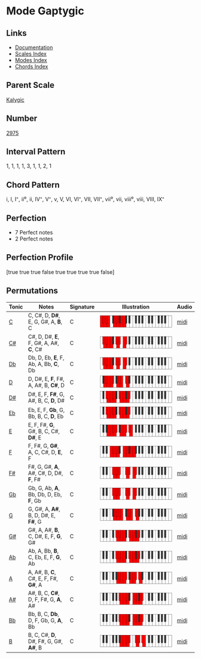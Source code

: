 # Mode Gaptygic

## Links

- [Documentation](index.md)
- [Scales Index](Scales.md)
- [Modes Index](Modes.md)
- [Chords Index](Chords.md)

## Parent Scale

[Kalygic](ScaleKalygic.md)

## Number

[2975](https://ianring.com/musictheory/scales/2975)

## Interval Pattern

1, 1, 1, 1, 3, 1, 1, 2, 1

## Chord Pattern

i, I, I⁺, ii⁰, ii, IV⁺, V⁺, v, V, VI, VI⁺, VII, VII⁺, vii⁰, vii, viii⁰, viii, VIII, IX⁺

## Perfection

- 7 Perfect notes
- 2 Perfect notes

## Perfection Profile

[true true true false true true true true false]

## Permutations

| Tonic | Notes | Signature | Illustration | Audio |
|-------|-------|-----------|--------------|-------|
| [C](ModeCNaturalGaptygic.md) | C, C#, D, **D#**, E, G, G#, A, **B**, C | C | ![CNaturalGaptygic](ModeCNaturalGaptygic.png) | [midi](https://github.com/edipermadi/music/blob/main/docs/ModeCNaturalGaptygic.mid?raw=true) |
| [C#](ModeCSharpGaptygic.md) | C#, D, D#, **E**, F, G#, A, A#, **C**, C# | C | ![CSharpGaptygic](ModeCSharpGaptygic.png) | [midi](https://github.com/edipermadi/music/blob/main/docs/ModeCSharpGaptygic.mid?raw=true) |
| [Db](ModeDFlatGaptygic.md) | Db, D, Eb, **E**, F, Ab, A, Bb, **C**, Db | C | ![DFlatGaptygic](ModeDFlatGaptygic.png) | [midi](https://github.com/edipermadi/music/blob/main/docs/ModeDFlatGaptygic.mid?raw=true) |
| [D](ModeDNaturalGaptygic.md) | D, D#, E, **F**, F#, A, A#, B, **C#**, D | C | ![DNaturalGaptygic](ModeDNaturalGaptygic.png) | [midi](https://github.com/edipermadi/music/blob/main/docs/ModeDNaturalGaptygic.mid?raw=true) |
| [D#](ModeDSharpGaptygic.md) | D#, E, F, **F#**, G, A#, B, C, **D**, D# | C | ![DSharpGaptygic](ModeDSharpGaptygic.png) | [midi](https://github.com/edipermadi/music/blob/main/docs/ModeDSharpGaptygic.mid?raw=true) |
| [Eb](ModeEFlatGaptygic.md) | Eb, E, F, **Gb**, G, Bb, B, C, **D**, Eb | C | ![EFlatGaptygic](ModeEFlatGaptygic.png) | [midi](https://github.com/edipermadi/music/blob/main/docs/ModeEFlatGaptygic.mid?raw=true) |
| [E](ModeENaturalGaptygic.md) | E, F, F#, **G**, G#, B, C, C#, **D#**, E | C | ![ENaturalGaptygic](ModeENaturalGaptygic.png) | [midi](https://github.com/edipermadi/music/blob/main/docs/ModeENaturalGaptygic.mid?raw=true) |
| [F](ModeFNaturalGaptygic.md) | F, F#, G, **G#**, A, C, C#, D, **E**, F | C | ![FNaturalGaptygic](ModeFNaturalGaptygic.png) | [midi](https://github.com/edipermadi/music/blob/main/docs/ModeFNaturalGaptygic.mid?raw=true) |
| [F#](ModeFSharpGaptygic.md) | F#, G, G#, **A**, A#, C#, D, D#, **F**, F# | C | ![FSharpGaptygic](ModeFSharpGaptygic.png) | [midi](https://github.com/edipermadi/music/blob/main/docs/ModeFSharpGaptygic.mid?raw=true) |
| [Gb](ModeGFlatGaptygic.md) | Gb, G, Ab, **A**, Bb, Db, D, Eb, **F**, Gb | C | ![GFlatGaptygic](ModeGFlatGaptygic.png) | [midi](https://github.com/edipermadi/music/blob/main/docs/ModeGFlatGaptygic.mid?raw=true) |
| [G](ModeGNaturalGaptygic.md) | G, G#, A, **A#**, B, D, D#, E, **F#**, G | C | ![GNaturalGaptygic](ModeGNaturalGaptygic.png) | [midi](https://github.com/edipermadi/music/blob/main/docs/ModeGNaturalGaptygic.mid?raw=true) |
| [G#](ModeGSharpGaptygic.md) | G#, A, A#, **B**, C, D#, E, F, **G**, G# | C | ![GSharpGaptygic](ModeGSharpGaptygic.png) | [midi](https://github.com/edipermadi/music/blob/main/docs/ModeGSharpGaptygic.mid?raw=true) |
| [Ab](ModeAFlatGaptygic.md) | Ab, A, Bb, **B**, C, Eb, E, F, **G**, Ab | C | ![AFlatGaptygic](ModeAFlatGaptygic.png) | [midi](https://github.com/edipermadi/music/blob/main/docs/ModeAFlatGaptygic.mid?raw=true) |
| [A](ModeANaturalGaptygic.md) | A, A#, B, **C**, C#, E, F, F#, **G#**, A | C | ![ANaturalGaptygic](ModeANaturalGaptygic.png) | [midi](https://github.com/edipermadi/music/blob/main/docs/ModeANaturalGaptygic.mid?raw=true) |
| [A#](ModeASharpGaptygic.md) | A#, B, C, **C#**, D, F, F#, G, **A**, A# | C | ![ASharpGaptygic](ModeASharpGaptygic.png) | [midi](https://github.com/edipermadi/music/blob/main/docs/ModeASharpGaptygic.mid?raw=true) |
| [Bb](ModeBFlatGaptygic.md) | Bb, B, C, **Db**, D, F, Gb, G, **A**, Bb | C | ![BFlatGaptygic](ModeBFlatGaptygic.png) | [midi](https://github.com/edipermadi/music/blob/main/docs/ModeBFlatGaptygic.mid?raw=true) |
| [B](ModeBNaturalGaptygic.md) | B, C, C#, **D**, D#, F#, G, G#, **A#**, B | C | ![BNaturalGaptygic](ModeBNaturalGaptygic.png) | [midi](https://github.com/edipermadi/music/blob/main/docs/ModeBNaturalGaptygic.mid?raw=true) |
